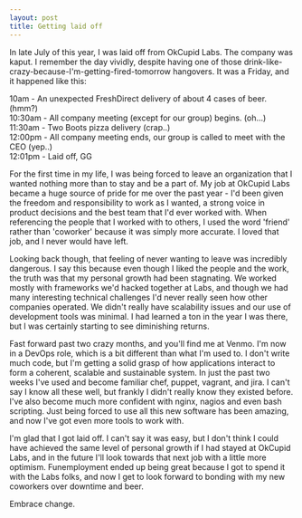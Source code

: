```yaml
---
layout: post
title: Getting laid off
---
```


In late July of this year, I was laid off from OkCupid Labs.  The company was kaput.  I remember the day vividly, despite having one of those drink-like-crazy-because-I'm-getting-fired-tomorrow hangovers.  It was a Friday, and it happened like this:

10am     - An unexpected FreshDirect delivery of about 4 cases of beer. (hmm?)  
10:30am  - All company meeting (except for our group) begins. (oh...)  
11:30am  - Two Boots pizza delivery (crap..)  
12:00pm  - All company meeting ends, our group is called to meet with the CEO (yep..)  
12:01pm  - Laid off, GG  

For the first time in my life, I was being forced to leave an organization that I wanted nothing more than to stay and be a part of.  My job at OkCupid Labs became a huge source of pride for me over the past year - I'd been given the freedom and responsibility to work as I wanted, a strong voice in product decisions and the best team that I'd ever worked with.  When referencing the people that I worked with to others, I used the word 'friend' rather than 'coworker' because it was simply more accurate.  I loved that job, and I never would have left.

Looking back though, that feeling of never wanting to leave was incredibly dangerous.  I say this because even though I liked the people and the work, the truth was that my personal growth had been stagnating.  We worked mostly with frameworks we'd hacked together at Labs, and though we had many interesting technical challenges I'd never really seen how other companies operated.  We didn't really have scalability issues and our use of development tools was minimal.  I had learned a ton in the year I was there, but I was certainly starting to see diminishing returns.

Fast forward past two crazy months, and you'll find me at Venmo.  I'm now in a DevOps role, which is a bit different than what I'm used to.  I don't write much code, but I'm getting a solid grasp of how applications interact to form a coherent, scalable and sustainable system.  In just the past two weeks I've used and become familiar chef, puppet, vagrant, and jira.  I can't say I know all these well, but frankly I didn't really know they existed before.  I've also become much more confident with nginx, nagios and even bash scripting.  Just being forced to use all this new software has been amazing, and now I've got even more tools to work with.

I'm glad that I got laid off.  I can't say it was easy, but I don't think I could have achieved the same level of personal growth if I had stayed at OkCupid Labs, and in the future I'll look towards that next job with a little more optimism.  Funemployment ended up being great because I got to spend it with the Labs folks, and now I get to look forward to bonding with my new coworkers over downtime and beer.

Embrace change.
